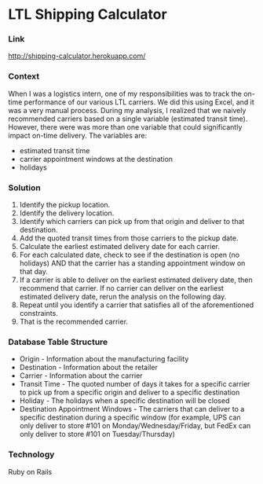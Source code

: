 # LTL Shipping Calculator

### Link
http://shipping-calculator.herokuapp.com/

### Context
When I was a logistics intern, one of my responsibilities was to track the on-time performance of our various LTL carriers. We did this using Excel, and it was a very manual process. During my analysis, I realized that we naively recommended carriers based on a single variable (estimated transit time). However, there were was more than one variable that could significantly impact on-time delivery. The variables are:
* estimated transit time
* carrier appointment windows at the destination
* holidays

### Solution
1. Identify the pickup location.
2. Identify the delivery location.
3. Identify which carriers can pick up from that origin and deliver to that destination.
4. Add the quoted transit times from those carriers to the pickup date.
5. Calculate the earliest estimated delivery date for each carrier.
6. For each calculated date, check to see if the destination is open (no holidays) AND that the carrier has a standing appointment window on that day.
7. If a carrier is able to deliver on the earliest estimated delivery date, then recommend that carrier. If no carrier can deliver on the earliest estimated delivery date, rerun the analysis on the following day.
8. Repeat until you identify a carrier that satisfies all of the aforementioned constraints.
9. That is the recommended carrier.

### Database Table Structure
* Origin - Information about the manufacturing facility
* Destination - Information about the retailer
* Carrier - Information about the carrier
* Transit Time - The quoted number of days it takes for a specific carrier to pick up from a specific origin and deliver to a specific destination
* Holiday - The holidays when a specific destination will be closed
* Destination Appointment Windows - The carriers that can deliver to a specific destination during a specific window (for example, UPS can only deliver to store #101 on Monday/Wednesday/Friday, but FedEx can only deliver to store #101 on Tuesday/Thursday)

### Technology
Ruby on Rails
